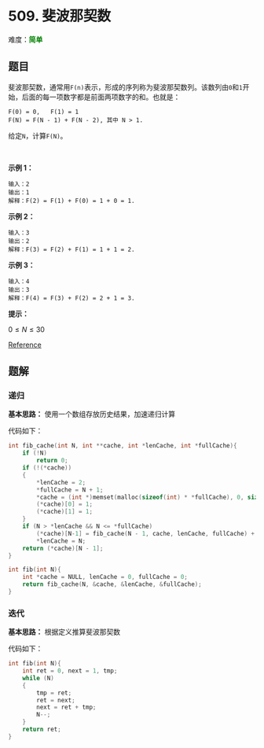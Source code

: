 # 509. 斐波那契数

难度：<font color=green>**简单**</font>

## 题目

斐波那契数，通常用`F(n)`表示，形成的序列称为斐波那契数列。该数列由`0`和`1`开始，后面的每一项数字都是前面两项数字的和。也就是：
```
F(0) = 0,   F(1) = 1
F(N) = F(N - 1) + F(N - 2), 其中 N > 1.
```
给定`N`，计算`F(N)`。

 

**示例 1：**
```
输入：2
输出：1
解释：F(2) = F(1) + F(0) = 1 + 0 = 1.
```

**示例 2：**

```
输入：3
输出：2
解释：F(3) = F(2) + F(1) = 1 + 1 = 2.
```

**示例 3：**

```
输入：4
输出：3
解释：F(4) = F(3) + F(2) = 2 + 1 = 3.
```

**提示：**

$0\leq N\leq30$


[Reference](https://leetcode-cn.com/problems/fibonacci-number)

## 题解

### 递归

**基本思路：** 使用一个数组存放历史结果，加速递归计算

代码如下：

```c
int fib_cache(int N, int **cache, int *lenCache, int *fullCache){
    if (!N)
        return 0;
    if (!(*cache))
    {
        *lenCache = 2;
        *fullCache = N + 1;
        *cache = (int *)memset(malloc(sizeof(int) * *fullCache), 0, sizeof(int) * *fullCache);
        (*cache)[0] = 1;
        (*cache)[1] = 1;
    }
    if (N > *lenCache && N <= *fullCache)
        (*cache)[N-1] = fib_cache(N - 1, cache, lenCache, fullCache) + fib_cache(N - 2, cache, lenCache, fullCache);
        *lenCache = N;
    return (*cache)[N - 1];
}

int fib(int N){
    int *cache = NULL, lenCache = 0, fullCache = 0;
    return fib_cache(N, &cache, &lenCache, &fullCache);
}
```

### 迭代

**基本思路：** 根据定义推算斐波那契数

代码如下：

```c
int fib(int N){
    int ret = 0, next = 1, tmp;
    while (N)
    {
        tmp = ret;
        ret = next;
        next = ret + tmp;
        N--;
    }
    return ret;
}
```